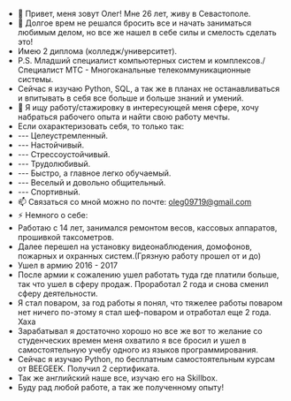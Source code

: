 - 👋 Привет, меня зовут Олег! Мне 26 лет, живу в Севастополе.
- 👀 Долгое врем не решался бросить все и начать заниматься любимым делом, но все же нашел в себе силы и смелость сделать это!
- Имею 2 диплома (колледж/университет).
- P.S. Младший специалист компьютерных систем и комплексов./ Специалист МТС - Многоканальные телекоммуникационные системы.
- Сейчас я изучаю Python, SQL, а так же в планах не останавливаться и впитывать в себя все больше и больше знаний и умений.
- 💞️ Я ищу работу/стажировку в интересующей меня сфере, хочу набраться рабочего опыта и найти свою работу мечты.
- Если охарактеризовать себя, то только так:
- --- Целеустремленный.
- --- Настойчивый.
- --- Стрессоустойчивый.
- --- Трудолюбивый.
- --- Быстро, а главное легко обучаемый.
- --- Веселый и довольно общительный.
- --- Спортивный.
- 📫 Связаться со мной можно по почте: oleg09719@gmail.com
- ⚡ Немного о себе:
- Работаю с 14 лет, занимался ремонтом весов, кассовых аппаратов, прошивкой таксометров.
- Далее перешел на установку видеонаблюдения, домофонов, пожарных и охранных систем.(Грязную работу прошел от и до)
- Ушел в армию 2016 - 2017
- После армии к сожалению ушел работать туда где платили больше, так что ушел в сферу продаж. Проработал 2 года и снова сменил сферу деятельности.
- Я стал поваром, за год работы я понял, что тяжелее работы поваром нет ничего по-этому я стал шеф-поваром и отработал еще 2 года. Хаха
- Зарабатывал я достаточно хорошо но все же вот то желание со студенческих времен меня охватило я все бросил и ушел в самостоятельную учебу одного из языков программирования.
- Сейчас я изучаю Python, по бесплатным самостоятельным курсам от BEEGEEK. Получил 2 сертификата.
- Так же английский наше все, изучаю его на Skillbox.
- Буду рад любой работе, а так же полученному опыту!

<!---
KslnOx/KslnOx is a ✨ special ✨ repository because its `README.md` (this file) appears on your GitHub profile.
You can click the Preview link to take a look at your changes.
--->
